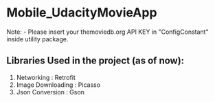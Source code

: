 # Mobile_UdacityMovieApp

Note: - Please insert your themoviedb.org API KEY in "ConfigConstant" inside utility package.

## Libraries Used in the project (as of now):

1. Networking : Retrofit
3. Image Downloading : Picasso
4. Json Conversion : Gson
